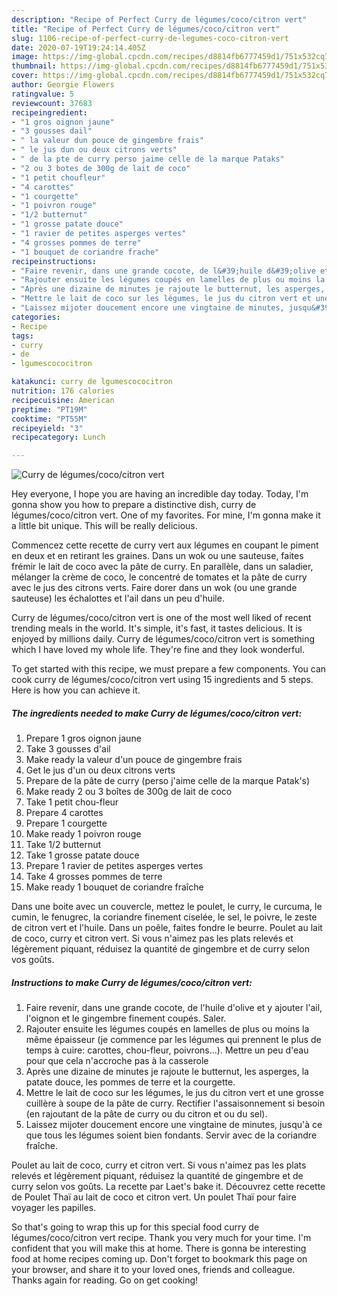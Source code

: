 ```yaml
---
description: "Recipe of Perfect Curry de légumes/coco/citron vert"
title: "Recipe of Perfect Curry de légumes/coco/citron vert"
slug: 1106-recipe-of-perfect-curry-de-legumes-coco-citron-vert
date: 2020-07-19T19:24:14.405Z
image: https://img-global.cpcdn.com/recipes/d8814fb6777459d1/751x532cq70/curry-de-legumescococitron-vert-photo-principale-de-la-recette.jpg
thumbnail: https://img-global.cpcdn.com/recipes/d8814fb6777459d1/751x532cq70/curry-de-legumescococitron-vert-photo-principale-de-la-recette.jpg
cover: https://img-global.cpcdn.com/recipes/d8814fb6777459d1/751x532cq70/curry-de-legumescococitron-vert-photo-principale-de-la-recette.jpg
author: Georgie Flowers
ratingvalue: 5
reviewcount: 37683
recipeingredient:
- "1 gros oignon jaune"
- "3 gousses dail"
- " la valeur dun pouce de gingembre frais"
- " le jus dun ou deux citrons verts"
- " de la pte de curry perso jaime celle de la marque Pataks"
- "2 ou 3 botes de 300g de lait de coco"
- "1 petit choufleur"
- "4 carottes"
- "1 courgette"
- "1 poivron rouge"
- "1/2 butternut"
- "1 grosse patate douce"
- "1 ravier de petites asperges vertes"
- "4 grosses pommes de terre"
- "1 bouquet de coriandre frache"
recipeinstructions:
- "Faire revenir, dans une grande cocote, de l&#39;huile d&#39;olive et y ajouter l&#39;ail, l&#39;oignon et le gingembre finement coupés. Saler."
- "Rajouter ensuite les légumes coupés en lamelles de plus ou moins la même épaisseur (je commence par les légumes qui prennent le plus de temps à cuire: carottes, chou-fleur, poivrons...). Mettre un peu d&#39;eau pour que cela n&#39;accroche pas à la casserole"
- "Après une dizaine de minutes je rajoute le butternut, les asperges, la patate douce, les pommes de terre et la courgette."
- "Mettre le lait de coco sur les légumes, le jus du citron vert et une grosse cuillère à soupe de la pâte de curry. Rectifier l&#39;assaisonnement si besoin (en rajoutant de la pâte de curry ou du citron et ou du sel)."
- "Laissez mijoter doucement encore une vingtaine de minutes, jusqu&#39;à ce que tous les légumes soient bien fondants. Servir avec de la coriandre fraîche."
categories:
- Recipe
tags:
- curry
- de
- lgumescococitron

katakunci: curry de lgumescococitron 
nutrition: 176 calories
recipecuisine: American
preptime: "PT19M"
cooktime: "PT55M"
recipeyield: "3"
recipecategory: Lunch

---
```



![Curry de légumes/coco/citron vert](https://img-global.cpcdn.com/recipes/d8814fb6777459d1/751x532cq70/curry-de-legumescococitron-vert-photo-principale-de-la-recette.jpg)

Hey everyone, I hope you are having an incredible day today. Today, I'm gonna show you how to prepare a distinctive dish, curry de légumes/coco/citron vert. One of my favorites. For mine, I'm gonna make it a little bit unique. This will be really delicious.

Commencez cette recette de curry vert aux légumes en coupant le piment en deux et en retirant les graines. Dans un wok ou une sauteuse, faites frémir le lait de coco avec la pâte de curry. En parallèle, dans un saladier, mélanger la crème de coco, le concentré de tomates et la pâte de curry avec le jus des citrons verts. Faire dorer dans un wok (ou une grande sauteuse) les échalottes et l&#39;ail dans un peu d&#39;huile.

Curry de légumes/coco/citron vert is one of the most well liked of recent trending meals in the world. It's simple, it's fast, it tastes delicious. It is enjoyed by millions daily. Curry de légumes/coco/citron vert is something which I have loved my whole life. They're fine and they look wonderful.


To get started with this recipe, we must prepare a few components. You can cook curry de légumes/coco/citron vert using 15 ingredients and 5 steps. Here is how you can achieve it.

<!--inarticleads1-->

##### The ingredients needed to make Curry de légumes/coco/citron vert:

1. Prepare 1 gros oignon jaune
1. Take 3 gousses d&#39;ail
1. Make ready  la valeur d&#39;un pouce de gingembre frais
1. Get  le jus d&#39;un ou deux citrons verts
1. Prepare  de la pâte de curry (perso j&#39;aime celle de la marque Patak&#39;s)
1. Make ready 2 ou 3 boîtes de 300g de lait de coco
1. Take 1 petit chou-fleur
1. Prepare 4 carottes
1. Prepare 1 courgette
1. Make ready 1 poivron rouge
1. Take 1/2 butternut
1. Take 1 grosse patate douce
1. Prepare 1 ravier de petites asperges vertes
1. Take 4 grosses pommes de terre
1. Make ready 1 bouquet de coriandre fraîche


Dans une boite avec un couvercle, mettez le poulet, le curry, le curcuma, le cumin, le fenugrec, la coriandre finement ciselée, le sel, le poivre, le zeste de citron vert et l&#39;huile. Dans un poêle, faites fondre le beurre. Poulet au lait de coco, curry et citron vert. Si vous n&#39;aimez pas les plats relevés et légèrement piquant, réduisez la quantité de gingembre et de curry selon vos goûts. 

<!--inarticleads2-->

##### Instructions to make Curry de légumes/coco/citron vert:

1. Faire revenir, dans une grande cocote, de l&#39;huile d&#39;olive et y ajouter l&#39;ail, l&#39;oignon et le gingembre finement coupés. Saler.
1. Rajouter ensuite les légumes coupés en lamelles de plus ou moins la même épaisseur (je commence par les légumes qui prennent le plus de temps à cuire: carottes, chou-fleur, poivrons...). Mettre un peu d&#39;eau pour que cela n&#39;accroche pas à la casserole
1. Après une dizaine de minutes je rajoute le butternut, les asperges, la patate douce, les pommes de terre et la courgette.
1. Mettre le lait de coco sur les légumes, le jus du citron vert et une grosse cuillère à soupe de la pâte de curry. Rectifier l&#39;assaisonnement si besoin (en rajoutant de la pâte de curry ou du citron et ou du sel).
1. Laissez mijoter doucement encore une vingtaine de minutes, jusqu&#39;à ce que tous les légumes soient bien fondants. Servir avec de la coriandre fraîche.


Poulet au lait de coco, curry et citron vert. Si vous n&#39;aimez pas les plats relevés et légèrement piquant, réduisez la quantité de gingembre et de curry selon vos goûts. La recette par Laet&#39;s bake it. Découvrez cette recette de Poulet Thaï au lait de coco et citron vert. Un poulet Thaï pour faire voyager les papilles. 

So that's going to wrap this up for this special food curry de légumes/coco/citron vert recipe. Thank you very much for your time. I'm confident that you will make this at home. There is gonna be interesting food at home recipes coming up. Don't forget to bookmark this page on your browser, and share it to your loved ones, friends and colleague. Thanks again for reading. Go on get cooking!
